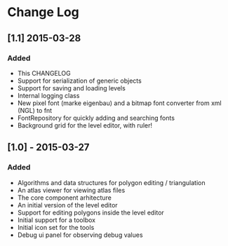 # Change Log

## [1.1] 2015-03-28
### Added
- This CHANGELOG
- Support for serialization of generic objects
- Support for saving and loading levels
- Internal logging class
- New pixel font (marke eigenbau) and a bitmap font converter from xml (NGL) to fnt
- FontRepository for quickly adding and searching fonts
- Background grid for the level editor, with ruler!

## [1.0] - 2015-03-27
### Added
- Algorithms and data structures for polygon editing / triangulation
- An atlas viewer for viewing atlas files
- The core component arhitecture
- An initial version of the level editor
- Support for editing polygons inside the level editor
- Initial support for a toolbox
- Initial icon set for the tools
- Debug ui panel for observing debug values